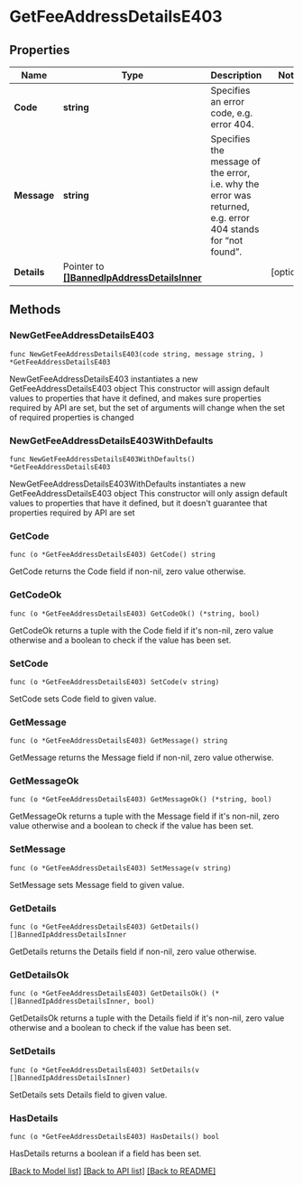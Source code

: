 # GetFeeAddressDetailsE403

## Properties

Name | Type | Description | Notes
------------ | ------------- | ------------- | -------------
**Code** | **string** | Specifies an error code, e.g. error 404. | 
**Message** | **string** | Specifies the message of the error, i.e. why the error was returned, e.g. error 404 stands for “not found”. | 
**Details** | Pointer to [**[]BannedIpAddressDetailsInner**](BannedIpAddressDetailsInner.md) |  | [optional] 

## Methods

### NewGetFeeAddressDetailsE403

`func NewGetFeeAddressDetailsE403(code string, message string, ) *GetFeeAddressDetailsE403`

NewGetFeeAddressDetailsE403 instantiates a new GetFeeAddressDetailsE403 object
This constructor will assign default values to properties that have it defined,
and makes sure properties required by API are set, but the set of arguments
will change when the set of required properties is changed

### NewGetFeeAddressDetailsE403WithDefaults

`func NewGetFeeAddressDetailsE403WithDefaults() *GetFeeAddressDetailsE403`

NewGetFeeAddressDetailsE403WithDefaults instantiates a new GetFeeAddressDetailsE403 object
This constructor will only assign default values to properties that have it defined,
but it doesn't guarantee that properties required by API are set

### GetCode

`func (o *GetFeeAddressDetailsE403) GetCode() string`

GetCode returns the Code field if non-nil, zero value otherwise.

### GetCodeOk

`func (o *GetFeeAddressDetailsE403) GetCodeOk() (*string, bool)`

GetCodeOk returns a tuple with the Code field if it's non-nil, zero value otherwise
and a boolean to check if the value has been set.

### SetCode

`func (o *GetFeeAddressDetailsE403) SetCode(v string)`

SetCode sets Code field to given value.


### GetMessage

`func (o *GetFeeAddressDetailsE403) GetMessage() string`

GetMessage returns the Message field if non-nil, zero value otherwise.

### GetMessageOk

`func (o *GetFeeAddressDetailsE403) GetMessageOk() (*string, bool)`

GetMessageOk returns a tuple with the Message field if it's non-nil, zero value otherwise
and a boolean to check if the value has been set.

### SetMessage

`func (o *GetFeeAddressDetailsE403) SetMessage(v string)`

SetMessage sets Message field to given value.


### GetDetails

`func (o *GetFeeAddressDetailsE403) GetDetails() []BannedIpAddressDetailsInner`

GetDetails returns the Details field if non-nil, zero value otherwise.

### GetDetailsOk

`func (o *GetFeeAddressDetailsE403) GetDetailsOk() (*[]BannedIpAddressDetailsInner, bool)`

GetDetailsOk returns a tuple with the Details field if it's non-nil, zero value otherwise
and a boolean to check if the value has been set.

### SetDetails

`func (o *GetFeeAddressDetailsE403) SetDetails(v []BannedIpAddressDetailsInner)`

SetDetails sets Details field to given value.

### HasDetails

`func (o *GetFeeAddressDetailsE403) HasDetails() bool`

HasDetails returns a boolean if a field has been set.


[[Back to Model list]](../README.md#documentation-for-models) [[Back to API list]](../README.md#documentation-for-api-endpoints) [[Back to README]](../README.md)


